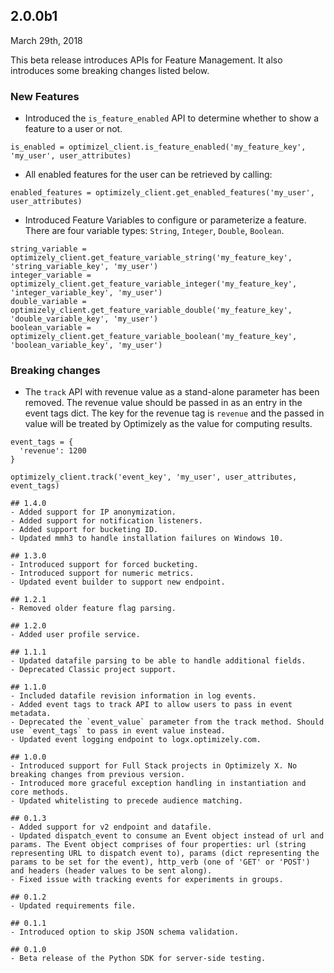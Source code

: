 ## 2.0.0b1
March 29th, 2018

This beta release introduces APIs for Feature Management. It also introduces some breaking changes listed below.

### New Features
- Introduced the `is_feature_enabled` API to determine whether to show a feature to a user or not.
```
is_enabled = optimizel_client.is_feature_enabled('my_feature_key', 'my_user', user_attributes)
```

- All enabled features for the user can be retrieved by calling:
```
enabled_features = optimizely_client.get_enabled_features('my_user', user_attributes)
```

- Introduced Feature Variables to configure or parameterize a feature. There are four variable types: `String`, `Integer`, `Double`, `Boolean`.
```
string_variable = optimizely_client.get_feature_variable_string('my_feature_key', 'string_variable_key', 'my_user')
integer_variable = optimizely_client.get_feature_variable_integer('my_feature_key', 'integer_variable_key', 'my_user')
double_variable = optimizely_client.get_feature_variable_double('my_feature_key', 'double_variable_key', 'my_user')
boolean_variable = optimizely_client.get_feature_variable_boolean('my_feature_key', 'boolean_variable_key', 'my_user')
```

### Breaking changes
- The `track` API with revenue value as a stand-alone parameter has been removed. The revenue value should be passed in as an entry in the event tags dict. The key for the revenue tag is `revenue` and the passed in value will be treated by Optimizely as the value for computing results.
```
event_tags = {
  'revenue': 1200
}

optimizely_client.track('event_key', 'my_user', user_attributes, event_tags)

## 1.4.0
- Added support for IP anonymization.
- Added support for notification listeners.
- Added support for bucketing ID.
- Updated mmh3 to handle installation failures on Windows 10.

## 1.3.0
- Introduced support for forced bucketing.
- Introduced support for numeric metrics.
- Updated event builder to support new endpoint.

## 1.2.1
- Removed older feature flag parsing.

## 1.2.0
- Added user profile service.

## 1.1.1
- Updated datafile parsing to be able to handle additional fields.
- Deprecated Classic project support.

## 1.1.0
- Included datafile revision information in log events.
- Added event tags to track API to allow users to pass in event metadata.
- Deprecated the `event_value` parameter from the track method. Should use `event_tags` to pass in event value instead.
- Updated event logging endpoint to logx.optimizely.com.

## 1.0.0
- Introduced support for Full Stack projects in Optimizely X. No breaking changes from previous version.
- Introduced more graceful exception handling in instantiation and core methods.
- Updated whitelisting to precede audience matching.

## 0.1.3
- Added support for v2 endpoint and datafile.
- Updated dispatch_event to consume an Event object instead of url and params. The Event object comprises of four properties: url (string representing URL to dispatch event to), params (dict representing the params to be set for the event), http_verb (one of 'GET' or 'POST') and headers (header values to be sent along).
- Fixed issue with tracking events for experiments in groups.

## 0.1.2
- Updated requirements file.

## 0.1.1
- Introduced option to skip JSON schema validation.

## 0.1.0
- Beta release of the Python SDK for server-side testing.